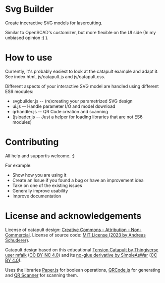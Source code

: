# Svg Builder

Create inceractive SVG models for lasercutting.

Similar to OpenSCAD's customizer, but more flexible on the UI side (In my unbiased opinion :) ).

# How to use

Currently, it's probably easiest to look at the catapult example and adapt it. See index.html, js/catapult.js and js/catapult.css.

Different aspects of your interactive SVG model are handled using different ES6 modules:
 - svgbuilder.js   -- (re)creating your parametrized SVG design
 - ui.js           -- Handle parameter I/O and model download
 - qrhandler.js    -- QR Code creation and scanning
 - (jsloader.js    -- Just a helper for loading libraries that are not ES6 modules)

# Contributing

All help and supportis welcome. :)

For example:
 - Show how you are using it
 - Create an Issue if you found a bug or have an improvement idea
 - Take on one of the existing issues
 - Generally improve usability
 - Improve documentation

# License and acknowledgements

License of catapult design: [Creative Commons - Attribution - Non-Commercial](https://creativecommons.org/licenses/by-nc/4.0/). License of source code: [MIT License (2023 by Andreas Schuderer)](https://raw.githubusercontent.com/schuderer/svgbuilder/main/LICENSE).

Catapult design based on this educational [Tension Catapult by Thingiverse user mfalk](https://www.thingiverse.com/thing:1403796) ([CC BY-NC 4.0](https://creativecommons.org/licenses/by-nc/4.0/)) and its [no-glue derivative by SimpleAsWar](https://www.thingiverse.com/thing:4050155) ([CC BY 4.0](https://creativecommons.org/licenses/by/4.0/)).

Uses the libraries [Paper.js](http://paperjs.org/about/) for boolean operations,  [QRCode.js](https://github.com/davidshimjs/qrcodejs) for generating and [QR Scanner](https://github.com/nimiq/qr-scanner) for scanning them. 

